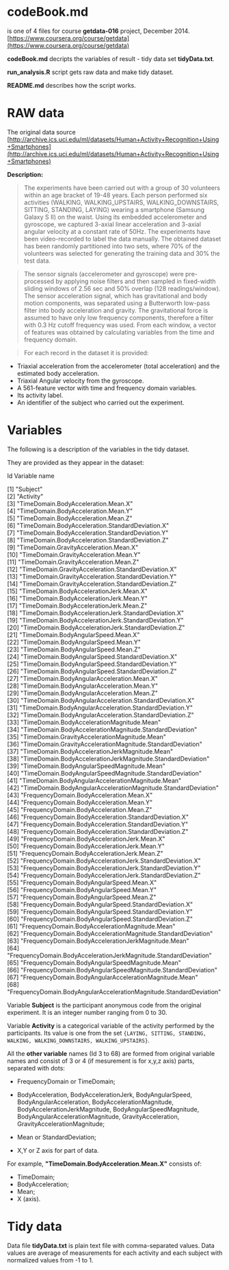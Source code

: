# codeBook.md #
is one of 4 files for course **getdata-016** project, December 2014.
[https://www.coursera.org/course/getdata](https://www.coursera.org/course/getdata)

**codeBook.md** decripts the variables of result - tidy data set **tidyData.txt**.

**run_analysis.R** script gets raw data and make tidy dataset.

**README.md** describes how the script works.

# RAW data #
The original data source
[http://archive.ics.uci.edu/ml/datasets/Human+Activity+Recognition+Using+Smartphones](http://archive.ics.uci.edu/ml/datasets/Human+Activity+Recognition+Using+Smartphones)

**Description:**

> The experiments have been carried out with a group of 30 volunteers within an age bracket of 19-48 years. Each person performed six activities (WALKING, WALKING_UPSTAIRS, WALKING_DOWNSTAIRS, SITTING, STANDING, LAYING) wearing a smartphone (Samsung Galaxy S II) on the waist. Using its embedded accelerometer and gyroscope, we captured 3-axial linear acceleration and 3-axial angular velocity at a constant rate of 50Hz. The experiments have been video-recorded to label the data manually. The obtained dataset has been randomly partitioned into two sets, where 70% of the volunteers was selected for generating the training data and 30% the test data. 


> The sensor signals (accelerometer and gyroscope) were pre-processed by applying noise filters and then sampled in fixed-width sliding windows of 2.56 sec and 50% overlap (128 readings/window). The sensor acceleration signal, which has gravitational and body motion components, was separated using a Butterworth low-pass filter into body acceleration and gravity. The gravitational force is assumed to have only low frequency components, therefore a filter with 0.3 Hz cutoff frequency was used. From each window, a vector of features was obtained by calculating variables from the time and frequency domain. 


> For each record in the dataset it is provided: 
- Triaxial acceleration from the accelerometer (total acceleration) and the estimated body acceleration. 
- Triaxial Angular velocity from the gyroscope. 
- A 561-feature vector with time and frequency domain variables. 
- Its activity label. 
- An identifier of the subject who carried out the experiment.

# Variables #

The following is a description of the variables in the tidy dataset. 

They are provided as they appear in the dataset:

 Id  Variable name 

 [1] "Subject"                                                           
 [2] "Activity"                                                          
 [3] "TimeDomain.BodyAcceleration.Mean.X"                                
 [4] "TimeDomain.BodyAcceleration.Mean.Y"                                
 [5] "TimeDomain.BodyAcceleration.Mean.Z"                                
 [6] "TimeDomain.BodyAcceleration.StandardDeviation.X"                   
 [7] "TimeDomain.BodyAcceleration.StandardDeviation.Y"                   
 [8] "TimeDomain.BodyAcceleration.StandardDeviation.Z"                   
 [9] "TimeDomain.GravityAcceleration.Mean.X"                             
[10] "TimeDomain.GravityAcceleration.Mean.Y"                             
[11] "TimeDomain.GravityAcceleration.Mean.Z"                             
[12] "TimeDomain.GravityAcceleration.StandardDeviation.X"                
[13] "TimeDomain.GravityAcceleration.StandardDeviation.Y"                
[14] "TimeDomain.GravityAcceleration.StandardDeviation.Z"                
[15] "TimeDomain.BodyAccelerationJerk.Mean.X"                            
[16] "TimeDomain.BodyAccelerationJerk.Mean.Y"                            
[17] "TimeDomain.BodyAccelerationJerk.Mean.Z"                            
[18] "TimeDomain.BodyAccelerationJerk.StandardDeviation.X"               
[19] "TimeDomain.BodyAccelerationJerk.StandardDeviation.Y"               
[20] "TimeDomain.BodyAccelerationJerk.StandardDeviation.Z"               
[21] "TimeDomain.BodyAngularSpeed.Mean.X"                                
[22] "TimeDomain.BodyAngularSpeed.Mean.Y"                                
[23] "TimeDomain.BodyAngularSpeed.Mean.Z"                                
[24] "TimeDomain.BodyAngularSpeed.StandardDeviation.X"                   
[25] "TimeDomain.BodyAngularSpeed.StandardDeviation.Y"                   
[26] "TimeDomain.BodyAngularSpeed.StandardDeviation.Z"                   
[27] "TimeDomain.BodyAngularAcceleration.Mean.X"                         
[28] "TimeDomain.BodyAngularAcceleration.Mean.Y"                         
[29] "TimeDomain.BodyAngularAcceleration.Mean.Z"                         
[30] "TimeDomain.BodyAngularAcceleration.StandardDeviation.X"            
[31] "TimeDomain.BodyAngularAcceleration.StandardDeviation.Y"            
[32] "TimeDomain.BodyAngularAcceleration.StandardDeviation.Z"            
[33] "TimeDomain.BodyAccelerationMagnitude.Mean"                         
[34] "TimeDomain.BodyAccelerationMagnitude.StandardDeviation"            
[35] "TimeDomain.GravityAccelerationMagnitude.Mean"                      
[36] "TimeDomain.GravityAccelerationMagnitude.StandardDeviation"         
[37] "TimeDomain.BodyAccelerationJerkMagnitude.Mean"                     
[38] "TimeDomain.BodyAccelerationJerkMagnitude.StandardDeviation"        
[39] "TimeDomain.BodyAngularSpeedMagnitude.Mean"                         
[40] "TimeDomain.BodyAngularSpeedMagnitude.StandardDeviation"            
[41] "TimeDomain.BodyAngularAccelerationMagnitude.Mean"                  
[42] "TimeDomain.BodyAngularAccelerationMagnitude.StandardDeviation"     
[43] "FrequencyDomain.BodyAcceleration.Mean.X"                           
[44] "FrequencyDomain.BodyAcceleration.Mean.Y"                           
[45] "FrequencyDomain.BodyAcceleration.Mean.Z"                           
[46] "FrequencyDomain.BodyAcceleration.StandardDeviation.X"              
[47] "FrequencyDomain.BodyAcceleration.StandardDeviation.Y"              
[48] "FrequencyDomain.BodyAcceleration.StandardDeviation.Z"              
[49] "FrequencyDomain.BodyAccelerationJerk.Mean.X"                       
[50] "FrequencyDomain.BodyAccelerationJerk.Mean.Y"                       
[51] "FrequencyDomain.BodyAccelerationJerk.Mean.Z"                       
[52] "FrequencyDomain.BodyAccelerationJerk.StandardDeviation.X"          
[53] "FrequencyDomain.BodyAccelerationJerk.StandardDeviation.Y"          
[54] "FrequencyDomain.BodyAccelerationJerk.StandardDeviation.Z"          
[55] "FrequencyDomain.BodyAngularSpeed.Mean.X"                           
[56] "FrequencyDomain.BodyAngularSpeed.Mean.Y"                           
[57] "FrequencyDomain.BodyAngularSpeed.Mean.Z"                           
[58] "FrequencyDomain.BodyAngularSpeed.StandardDeviation.X"              
[59] "FrequencyDomain.BodyAngularSpeed.StandardDeviation.Y"              
[60] "FrequencyDomain.BodyAngularSpeed.StandardDeviation.Z"              
[61] "FrequencyDomain.BodyAccelerationMagnitude.Mean"                    
[62] "FrequencyDomain.BodyAccelerationMagnitude.StandardDeviation"       
[63] "FrequencyDomain.BodyAccelerationJerkMagnitude.Mean"                
[64] "FrequencyDomain.BodyAccelerationJerkMagnitude.StandardDeviation"   
[65] "FrequencyDomain.BodyAngularSpeedMagnitude.Mean"                    
[66] "FrequencyDomain.BodyAngularSpeedMagnitude.StandardDeviation"       
[67] "FrequencyDomain.BodyAngularAccelerationMagnitude.Mean"             
[68] "FrequencyDomain.BodyAngularAccelerationMagnitude.StandardDeviation"

Variable **Subject** is the participant anonymous code from the original experiment. 
It is an integer number ranging from 0 to 30.

Variable **Activity** is a categorical variable of the activity performed by the participants. 
Its value is one from the set `{LAYING, SITTING, STANDING, WALKING, WALKING_DOWNSTAIRS, WALKING_UPSTAIRS}`.

All the **other variable** names (Id 3 to 68) are formed from original variable names and consist of 3 or 4 (if mesurement is for x,y,z axis) parts, separated with dots:
 
- FrequencyDomain or TimeDomain;

- BodyAcceleration, BodyAccelerationJerk, BodyAngularSpeed, BodyAngularAcceleration, BodyAccelerationMagnitude, BodyAccelerationJerkMagnitude, BodyAngularSpeedMagnitude, BodyAngularAccelerationMagnitude, 
GravityAcceleration, GravityAccelerationMagnitude;

- Mean or StandardDeviation;

- X,Y or Z axis for part of data.

For example, **"TimeDomain.BodyAcceleration.Mean.X"** consists of:

- TimeDomain;
- BodyAcceleration;
- Mean;
- X (axis).


# Tidy data #
Data file **tidyData.txt** is plain text file with comma-separated values. 
Data values are average of measurements for each activity and each subject with normalized values from -1 to 1.
